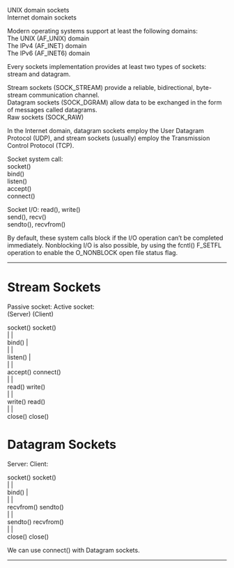 

UNIX domain sockets  
Internet domain sockets  

Modern operating systems support at least the following domains:  
The UNIX (AF_UNIX) domain  
The IPv4 (AF_INET) domain  
The IPv6 (AF_INET6) domain  

Every sockets implementation provides at least two types of sockets: stream and
datagram.

Stream sockets (SOCK_STREAM) provide a reliable, bidirectional, byte-stream
communication channel.  
Datagram sockets (SOCK_DGRAM) allow data to be exchanged in the form of
messages called datagrams.  
Raw sockets (SOCK_RAW)

In the Internet domain, datagram sockets employ the User Datagram Protocol
(UDP), and stream sockets (usually) employ the Transmission Control Protocol
(TCP).

Socket system call:  
socket()  
bind()  
listen()  
accept()  
connect()  

Socket I/O:
read(), write()  
send(), recv()  
sendto(), recvfrom()  

By default, these system calls block if the I/O operation can’t be completed
immediately. Nonblocking I/O is also possible, by using the fcntl() F_SETFL
operation to enable the O_NONBLOCK open file status flag.

--------------------------------------------------------------------------------

# Stream Sockets


Passive socket:              Active socket:  
   (Server)                     (Client)  

  socket()                      socket()  
    |                              |  
  bind()                           |  
    |                              |  
  listen()                         |  
    |                              |  
  accept()                      connect()  
    |                              |  
  read()                         write()  
    |                              |  
  write()                        read()  
    |                              |  
  close()                        close()  


# Datagram Sockets


  Server:                       Client:  

  socket()                      socket()  
    |                              |  
  bind()                           |  
    |                              |  
 recvfrom()                     sendto()  
    |                              |  
  sendto()                     recvfrom()  
    |                              |  
  close()                       close()  

We can use connect() with Datagram sockets.

--------------------------------------------------------------------------------



